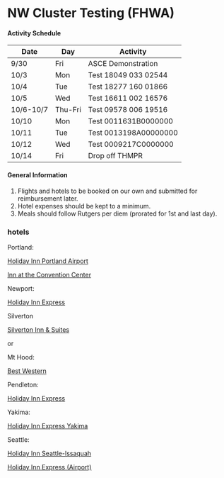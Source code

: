 # NW Cluster Testing (FHWA)

#### Activity Schedule

|Date|Day|Activity|
|--|--|--|
|9/30|Fri|ASCE Demonstration|
|10/3|Mon|Test 18049 033 02544|
|10/4|Tue|Test 18277 160 01866|
|10/5|Wed|Test 16611 002 16576|
|10/6-10/7|Thu-Fri|Test 09578 006 19516|
|10/10|Mon|Test 0011631B0000000|
|10/11|Tue|Test 0013198A00000000|
|10/12|Wed|Test 0009217C0000000|
|10/14|Fri|Drop off THMPR|

#### General Information

1. Flights and hotels to be booked on our own and submitted for reimbursement later.
2. Hotel expenses should be kept to a minimum.
3. Meals should follow Rutgers per diem (prorated for 1st and last day).


### hotels

Portland:

[Holiday Inn Portland Airport](https://www.ihg.com/holidayinnexpress/hotels/us/en/portland/pdxia/hoteldetail?cm_mmc=GoogleMaps-_-EX-_-USA-_-PDXIA)

[Inn at the Convention Center](http://innatcc.com/)



Newport:

[Holiday Inn Express](https://www.ihg.com/holidayinnexpress/hotels/us/en/newport/onpor/hoteldetail?qRef=rr&qDest=135+Se+32nd+Street+Newport+Oregon+United+States&qRpn=1&qChld=0&qSrt=sBR&qSHp=1&qSmP=3&qIta=99618783&qGRM=0&qSlH=ONPOR&qRms=1&srb_u=1&qAdlt=2&qPSt=0&qFRA=1&qRtP=6CBARC&qCiMy=082016&qHtlC=ONPOR&qrtPt=117.60&qCoD=26&qCiD=25&qCoMy=082016&qRmP=K.O.T.X.C&qRRSrt=rt&qRpp=20&qBrs=6c.hi.ex.rs.ic.cp.in.sb.cw.cv.ul.vn.ki&qWch=0#)

Silverton

[Silverton Inn & Suites](https://www.silvertoninnandsuites.com/)

or



Mt Hood:

[Best Western](http://book.bestwestern.com/bestwestern/US/OR/Government-Camp-hotels/BEST-WESTERN-Mt--Hood-Inn/Hotel-Overview.do?iata=00171880&propertyCode=38164&cm_mmc=BL-_-Google-_-GMB-_-38164)

Pendleton:

[Holiday Inn Express](https://www.ihg.com/holidayinnexpress/hotels/us/en/pendleton/pdtor/hoteldetail?qRef=rr&qDest=600+Se+Nye+Avenue+Pendleton+Oregon+United+States&qRpn=1&qChld=0&qSrt=sBR&qSHp=1&qSmP=3&qIta=99618783&qGRM=0&qSlH=PDTOR&qRms=1&srb_u=1&qAdlt=2&qPSt=0&qFRA=1&qRtP=6CBARC&qCiMy=082016&qHtlC=PDTOR&qrtPt=98.66&qCoD=26&qCiD=25&qCoMy=082016&qRmP=K.O.T.X.C&qRRSrt=rt&qRpp=20&qBrs=6c.hi.ex.rs.ic.cp.in.sb.cw.cv.ul.vn.ki&qWch=0#)

Yakima:

[Holiday Inn Express Yakima](https://www.ihg.com/holidayinnexpress/hotels/us/en/yakima/ykmas/hoteldetail?qRef=rr&qDest=1001+S+Sgt.+Pendleton+Way+Yakima+Washington+United+States&qRpn=1&qChld=0&qSrt=sBR&qSHp=1&qSmP=3&qIta=99618783&qGRM=0&qSlH=YKMAS&qRms=1&srb_u=1&qAdlt=2&qPSt=0&qFRA=1&qRtP=6CBARC&qCiMy=082016&qHtlC=YKMAS&qrtPt=104.76&qCoD=26&qCiD=25&qCoMy=082016&qRmP=K.O.T.X.C&qRRSrt=rt&qRpp=20&qBrs=6c.hi.ex.rs.ic.cp.in.sb.cw.cv.ul.vn.ki&qWch=0#)

Seattle:

[Holiday Inn Seattle-Issaquah](https://www.ihg.com/holidayinn/hotels/us/en/issaquah/seaiq/hoteldetail?qRef=sr&qDest=Issaquah%2C+Washington%2C+United+States&qRpn=1&qChld=0&qSrt=sDD&qSHp=1&qSmP=3&qIta=99618783&qGRM=0&qLng=-122.031403&qRdU=1&qRms=1&srb_u=1&qAdlt=1&qPSt=0&qRtP=IVANI&qLat=47.5303&qRRSrt=rt&qRad=30&qRpp=12&qBrs=ic.ki.cp.in.vn.hi.ex.rs.cv.sb.cw.ul&qWch=0)

[Holiday Inn Express (Airport)](https://www.ihg.com/holidayinnexpress/hotels/us/en/seatac/seaib/hoteldetail?qRef=rr&qDest=19621+International+Boulevard+Seatac+Washington+United+States&qRpn=1&qChld=0&qSrt=sBR&qSHp=1&qSmP=3&qIta=99618783&qGRM=0&qSlH=SEAIB&qRms=1&srb_u=1&qAdlt=2&qPSt=0&qFRA=1&qRtP=6CBARC&qCiMy=082016&qHtlC=SEAIB&qrtPt=141.12&qCoD=26&qCiD=25&qCoMy=082016&qRmP=K.O.T.X.C&qRRSrt=rt&qRpp=20&qBrs=6c.hi.ex.rs.ic.cp.in.sb.cw.cv.ul.vn.ki&qWch=0#)
